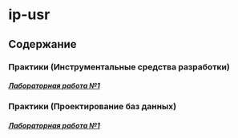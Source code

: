 # ip-usr

## Содержание

### Практики (Инструментальные средства разработки)

##### [Лабораторная работа №1](labs/dev/lab1.md)

### Практики (Проектирование баз данных)

##### [Лабораторная работа №1](labs/db/lab1.md)
